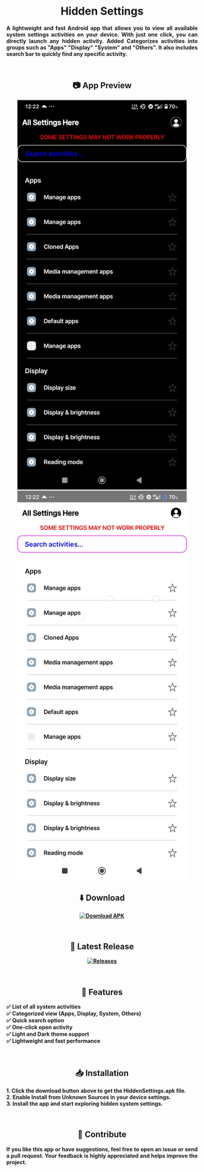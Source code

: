 <h1 align="center">Hidden Settings</h1>

<p align="justify">
<b>A lightweight and fast Android app that allows you to view all available system settings activities on your device. With just one click, you can directly launch any hidden activity. Added Categorizes activities into groups such as "Apps" "Display" "System" and "Others". It also includes search bar to quickly find any specific activity.
</p>

<br>

<h2 align="center">📷 App Preview</h2>

<p align="center">
  <img src="https://raw.githubusercontent.com/MSI-Sirajul/Hidden-Settings/refs/heads/main/.res/dark.jpg" alt="dark">
  <img src="https://raw.githubusercontent.com/MSI-Sirajul/Hidden-Settings/refs/heads/main/.res/light.jpg" alt="light">
<br>

<h2 align="center">⬇️ Download</h2>

<p align="center">
  <a href="https://github.com/MSI-Sirajul/Hidden-Settings/releases/tag/Hidden-Settings">
    <img src="https://img.shields.io/badge/Download-APK-blue?style=for-the-badge&logo=android" alt="Download APK">
  </a>
</p>

<br>

<h2 align="center">🚀 Latest Release</h2>

<p align="center">
  <a href="https://github.com/MSI-Sirajul/Hidden-Settings/releases/tag/Hidden-Settings">
    <img src="https://img.shields.io/badge/View%20All%20Releases-Click%20Here-success?style=for-the-badge&logo=github" alt="Releases">
  </a>
</p>

<br>

<h2 align="center">📌 Features</h2>

<p align="justify">
✅ List of all system activities<br>
✅ Categorized view (Apps, Display, System, Others)<br>
✅ Quick search option<br>
✅ One-click open activity<br>
✅ Light and Dark theme support<br>
✅ Lightweight and fast performance<br>
</p>

<br>

<h2 align="center">📥 Installation</h2>

<p align="justify">
1. Click the download button above to get the <b>HiddenSettings.apk</b> file.<br>
2. Enable <b>Install from Unknown Sources</b> in your device settings.<br>
3. Install the app and start exploring hidden system settings.<br>
</p>

<br>

<h2 align="center">🙌 Contribute</h2>

<p align="justify">
If you like this app or have suggestions, feel free to open an issue or send a pull request. Your feedback is highly appreciated and helps improve the project.
</p>
